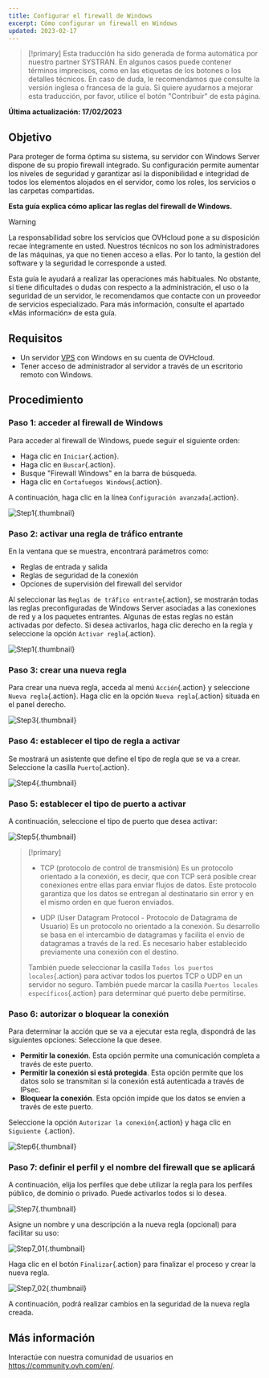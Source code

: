 ```yaml
---
title: Configurar el firewall de Windows
excerpt: Cómo configurar un firewall en Windows
updated: 2023-02-17
---
```


> [!primary]
> Esta traducción ha sido generada de forma automática por nuestro partner SYSTRAN. En algunos casos puede contener términos imprecisos, como en las etiquetas de los botones o los detalles técnicos. En caso de duda, le recomendamos que consulte la versión inglesa o francesa de la guía. Si quiere ayudarnos a mejorar esta traducción, por favor, utilice el botón "Contribuir" de esta página.
>

**Última actualización: 17/02/2023**

## Objetivo

Para proteger de forma óptima su sistema, su servidor con Windows Server dispone de su propio firewall integrado. Su configuración permite aumentar los niveles de seguridad y garantizar así la disponibilidad e integridad de todos los elementos alojados en el servidor, como los roles, los servicios o las carpetas compartidas.

**Esta guía explica cómo aplicar las reglas del firewall de Windows.**

> [!warning]
>
> La responsabilidad sobre los servicios que OVHcloud pone a su disposición recae íntegramente en usted. Nuestros técnicos no son los administradores de las máquinas, ya que no tienen acceso a ellas. Por lo tanto, la gestión del software y la seguridad le corresponde a usted.
>
> Esta guía le ayudará a realizar las operaciones más habituales. No obstante, si tiene dificultades o dudas con respecto a la administración, el uso o la seguridad de un servidor, le recomendamos que contacte con un proveedor de servicios especializado. Para más información, consulte el apartado «Más información» de esta guía.
>

## Requisitos

- Un servidor [VPS](https://www.ovhcloud.com/es-es/vps/) con Windows en su cuenta de OVHcloud.
- Tener acceso de administrador al servidor a través de un escritorio remoto con Windows. 

## Procedimiento

### Paso 1: acceder al firewall de Windows

Para acceder al firewall de Windows, puede seguir el siguiente orden:

- Haga clic en `Iniciar`{.action}.
- Haga clic en `Buscar`{.action}.
- Busque "Firewall Windows" en la barra de búsqueda.
- Haga clic en `Cortafuegos Windows`{.action}.

A continuación, haga clic en la línea `Configuración avanzada`{.action}.

![Step1](images/step1.PNG){.thumbnail}

### Paso 2: activar una regla de tráfico entrante

En la ventana que se muestra, encontrará parámetros como:

- Reglas de entrada y salida
- Reglas de seguridad de la conexión
- Opciones de supervisión del firewall del servidor

Al seleccionar las `Reglas de tráfico entrante`{.action}, se mostrarán todas las reglas preconfiguradas de Windows Server asociadas a las conexiones de red y a los paquetes entrantes. Algunas de estas reglas no están activadas por defecto. Si desea activarlos, haga clic derecho en la regla y seleccione la opción `Activar regla`{.action}.

![Step1](images/step2.PNG){.thumbnail}

### Paso 3: crear una nueva regla 

Para crear una nueva regla, acceda al menú `Acción`{.action} y seleccione `Nueva regla`{.action}.
Haga clic en la opción `Nueva regla`{.action} situada en el panel derecho.

![Step3](images/step3.PNG){.thumbnail}

### Paso 4: establecer el tipo de regla a activar

Se mostrará un asistente que define el tipo de regla que se va a crear. Seleccione la casilla `Puerto`{.action}.

![Step4](images/step4.PNG){.thumbnail}

### Paso 5: establecer el tipo de puerto a activar

A continuación, seleccione el tipo de puerto que desea activar:

![Step5](images/step5.PNG){.thumbnail}

> [!primary]
>
>- TCP (protocolo de control de transmisión)
>Es un protocolo orientado a la conexión, es decir, que con TCP será posible crear conexiones entre ellas para enviar flujos de datos. Este protocolo garantiza que los datos se entregan al destinatario sin error y en el mismo orden en que fueron enviados.
>
>- UDP (User Datagram Protocol - Protocolo de Datagrama de Usuario)
>Es un protocolo no orientado a la conexión. Su desarrollo se basa en el intercambio de datagramas y facilita el envío de datagramas a través de la red. Es necesario haber establecido previamente una conexión con el destino.
>
>También puede seleccionar la casilla `Todos los puertos locales`{.action} para activar todos los puertos TCP o UDP en un servidor no seguro. También puede marcar la casilla `Puertos locales específicos`{.action} para determinar qué puerto debe permitirse. 
>

### Paso 6: autorizar o bloquear la conexión

Para determinar la acción que se va a ejecutar esta regla, dispondrá de las siguientes opciones: Seleccione la que desee.

- **Permitir la conexión**. Esta opción permite una comunicación completa a través de este puerto.
- **Permitir la conexión si está protegida**. Esta opción permite que los datos solo se transmitan si la conexión está autenticada a través de IPsec.
- **Bloquear la conexión**. Esta opción impide que los datos se envíen a través de este puerto.

Seleccione la opción `Autorizar la conexión`{.action} y haga clic en `Siguiente `{.action}. 

![Step6](images/step6.PNG){.thumbnail}

### Paso 7: definir el perfil y el nombre del firewall que se aplicará

A continuación, elija los perfiles que debe utilizar la regla para los perfiles público, de dominio o privado.
Puede activarlos todos si lo desea.

![Step7](images/step7.PNG){.thumbnail}

Asigne un nombre y una descripción a la nueva regla (opcional) para facilitar su uso:

![Step7_01](images/step7-01.PNG){.thumbnail}

Haga clic en el botón `Finalizar`{.action} para finalizar el proceso y crear la nueva regla.

![Step7_02](images/step7_02.PNG){.thumbnail}

A continuación, podrá realizar cambios en la seguridad de la nueva regla creada.

## Más información

Interactúe con nuestra comunidad de usuarios en <https://community.ovh.com/en/>.
